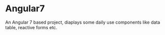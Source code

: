 # Angular7

An Angular 7 based project, diaplays some daily use components like data table, reactive forms etc.

